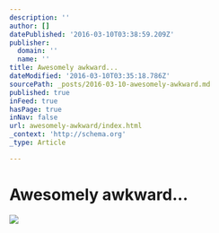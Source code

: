 ```yaml
---
description: ''
author: []
datePublished: '2016-03-10T03:38:59.209Z'
publisher:
  domain: ''
  name: ''
title: Awesomely awkward...
dateModified: '2016-03-10T03:35:18.786Z'
sourcePath: _posts/2016-03-10-awesomely-awkward.md
published: true
inFeed: true
hasPage: true
inNav: false
url: awesomely-awkward/index.html
_context: 'http://schema.org'
_type: Article

---
```

# Awesomely awkward...
![](https://the-grid-user-content.s3-us-west-2.amazonaws.com/d97046d6-d1f0-48ac-ac6e-fd51515b92a1.png)